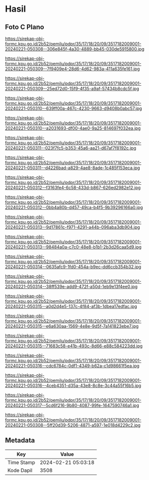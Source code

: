 # Hasil

## Foto C Plano

https://sirekap-obj-formc.kpu.go.id/2b52/pemilu/pdpr/35/17/18/20/09/3517182009001-20240221-050308--306e845f-4a30-4889-bb45-030de5915800.jpg

https://sirekap-obj-formc.kpu.go.id/2b52/pemilu/pdpr/35/17/18/20/09/3517182009001-20240221-050309--7f9409e4-28d6-4d62-983a-411a635fe161.jpg

https://sirekap-obj-formc.kpu.go.id/2b52/pemilu/pdpr/35/17/18/20/09/3517182009001-20240221-050309--25ed72d0-15f9-4f35-a9af-57434b8cdc5f.jpg

https://sirekap-obj-formc.kpu.go.id/2b52/pemilu/pdpr/35/17/18/20/09/3517182009001-20240221-050310--639ff00a-467c-4230-9663-d9408b0abc57.jpg

https://sirekap-obj-formc.kpu.go.id/2b52/pemilu/pdpr/35/17/18/20/09/3517182009001-20240221-050310--a2031693-df00-4ae0-9a25-814697f032ea.jpg

https://sirekap-obj-formc.kpu.go.id/2b52/pemilu/pdpr/35/17/18/20/09/3517182009001-20240221-050311--023f7fc5-b353-45a6-aa21-d67af7f8192c.jpg

https://sirekap-obj-formc.kpu.go.id/2b52/pemilu/pdpr/35/17/18/20/09/3517182009001-20240221-050311--d4226bad-a829-4ae8-8ade-1c485f153eca.jpg

https://sirekap-obj-formc.kpu.go.id/2b52/pemilu/pdpr/35/17/18/20/09/3517182009001-20240221-050312--f3163fe4-6c58-433d-b867-626ed2982e12.jpg

https://sirekap-obj-formc.kpu.go.id/2b52/pemilu/pdpr/35/17/18/20/09/3517182009001-20240221-050312--0bb4a80b-d457-49ca-b4f5-9b39296166a0.jpg

https://sirekap-obj-formc.kpu.go.id/2b52/pemilu/pdpr/35/17/18/20/09/3517182009001-20240221-050313--9d17861c-f971-4291-a44b-096aba3db904.jpg

https://sirekap-obj-formc.kpu.go.id/2b52/pemilu/pdpr/35/17/18/20/09/3517182009001-20240221-050313--98484a0a-c7c0-48e8-b1b1-2b3d26caa5d9.jpg

https://sirekap-obj-formc.kpu.go.id/2b52/pemilu/pdpr/35/17/18/20/09/3517182009001-20240221-050314--0635afc9-1fd0-454a-b9ec-dd6ccb354b32.jpg

https://sirekap-obj-formc.kpu.go.id/2b52/pemilu/pdpr/35/17/18/20/09/3517182009001-20240221-050314--38ff539e-add9-472f-a50d-1eb9e13f4ee0.jpg

https://sirekap-obj-formc.kpu.go.id/2b52/pemilu/pdpr/35/17/18/20/09/3517182009001-20240221-050315--a0d2d4e5-137c-4f84-af3b-1dbea17edfac.jpg

https://sirekap-obj-formc.kpu.go.id/2b52/pemilu/pdpr/35/17/18/20/09/3517182009001-20240221-050315--e6a630aa-1569-4e8e-9d5f-7a141823ebe7.jpg

https://sirekap-obj-formc.kpu.go.id/2b52/pemilu/pdpr/35/17/18/20/09/3517182009001-20240221-050315--71683c58-e41b-493c-8d66-e88c584223dd.jpg

https://sirekap-obj-formc.kpu.go.id/2b52/pemilu/pdpr/35/17/18/20/09/3517182009001-20240221-050316--cdc6784c-0df1-4349-b62a-c1d98661f5ea.jpg

https://sirekap-obj-formc.kpu.go.id/2b52/pemilu/pdpr/35/17/18/20/09/3517182009001-20240221-050316--4ceb4351-d35a-43e8-8c8e-3c44a55f16b5.jpg

https://sirekap-obj-formc.kpu.go.id/2b52/pemilu/pdpr/35/17/18/20/09/3517182009001-20240221-050317--5cd6f216-9b80-4087-99fe-1647590746a1.jpg

https://sirekap-obj-formc.kpu.go.id/2b52/pemilu/pdpr/35/17/18/20/09/3517182009001-20240221-050308--5ff20d39-5206-4871-a597-1e018d4229c2.jpg


## Metadata

| Key        | Value               |
| ---------- | ------------------- |
| Time Stamp | 2024-02-21 05:03:18 |
| Kode Dapil | 3508                |



